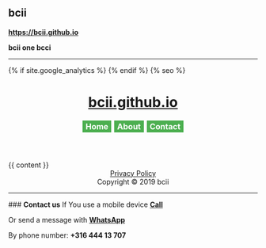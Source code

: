 ## <strong>bcii</strong>
<a href="https://bcii.github.io/"><strong>https://bcii.github.io</strong></a>

<strong>bcii one bcci</strong>
<hr>
<!DOCTYPE html>
<html lang="{{ site.lang | default: "en-US" }}">
  <head>
    <!-- bcii
<p>Theme Name: bcii one
<p>Theme URI: https://bcii.github.io
<p>Author: bcii
<p>Author URI: https://bcii.github.io
<p>Description: bcii one
<p>Version: 1.0.1
<p>License: GNU General Public License v2 or later
<p>License URI: https://www.gnu.org/licenses/gpl-2.0.html
<p>Tags: bcii -->
   <link rel="shortcut icon" href="/favicon.ico" type="image/x-icon">
   <link rel="icon" href="/favicon.ico" type="image/x-icon">
     {% if site.google_analytics %}
       <script async src="https://www.googletagmanager.com/gtag/js?id={{ site.google_analytics }}"></script>
       <script>
         window.dataLayer = window.dataLayer || [];
         function gtag(){dataLayer.push(arguments);}
         gtag('js', new Date());
         gtag('config', '{{ site.google_analytics }}');
       </script>
     {% endif %}
     <meta charset="UTF-8">
{% seo %}
    <meta name="title" content="Bcii">
    <meta name="description" content="bcii">
    <meta name="keywords" content="bcii, BCII">
    <meta name="robots" content="index, follow">
    <meta http-equiv="Content-Type" content="text/html; charset=utf-8">
    <meta name="language" content="English">
    <meta name="author" content="bcii">
    <meta name="viewport" content="width=device-width, initial-scale=1">
    <meta name="theme-color" content="#157878">
    <meta name="apple-mobile-web-app-status-bar-style" content="black-translucent">
    <link rel="stylesheet" href="{{ '/assets/css/style.css?v=' | append: site.github.build_revision | relative_url }}">
    <style>
.button {
  background-color: #4CAF50;
  border: none;
  color: white;
  padding: 2px 6px;
  text-align: center;
  text-decoration: none;
  display: inline-block;
  font-size: 16px;
  margin: 1px 1px;
  cursor: pointer;
}
</style>
  </head>
  <body>
    <header>
      <h1><center><a href="https://bcii.github.io/"><strong>bcii.github.io</strong></a></center></h1>
      <center><a href="https://bcii.github.io/" class="button"><strong>Home</strong></a> <a href="https://bcii.github.io/about" class="button"><strong>About</strong></a> <a href="https://bcii.github.io/contact" class="button"><strong>Contact</strong></a></center>
    </header>
    <main id="content" class="main-content" role="main">
      {{ content }}
      <footer class="site-footer">
        <center><a href="https://bcii.github.io/privacy-policy">Privacy Policy</a></center>
        <center>Copyright © 2019 bcii</center>
      </footer>
    </main>
  </body>
</html>
<hr>
### <strong>Contact us</strong>
If You use a mobile device <a href="tel:31644413707"><strong>Call</strong></a>

Or send a message with <a href="https://wa.me/31644413707" target="_blank" rel="noopener"><strong>WhatsApp</strong></a>

By phone number: <strong>+316 444 13 707</strong>
